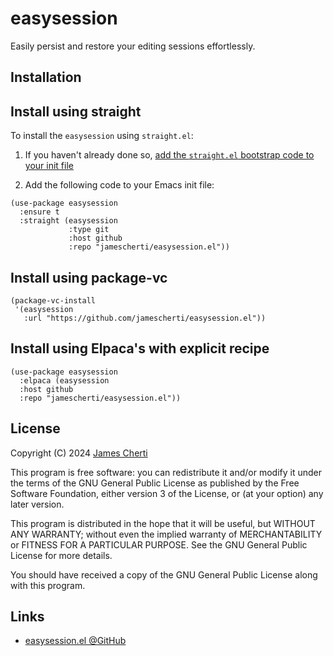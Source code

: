 # easysession

Easily persist and restore your editing sessions effortlessly.

## Installation

## Install using straight

To install the `easysession` using `straight.el`:

1. If you haven't already done so, [add the `straight.el` bootstrap code to your init file ](https://github.com/radian-software/straight.el?tab=readme-ov-file#getting-started)

2. Add the following code to your Emacs init file:
```
(use-package easysession
  :ensure t
  :straight (easysession
             :type git
             :host github
             :repo "jamescherti/easysession.el"))
```

## Install using package-vc

```
(package-vc-install
 '(easysession
   :url "https://github.com/jamescherti/easysession.el"))
```

## Install using Elpaca's with explicit recipe
```
(use-package easysession
  :elpaca (easysession
  :host github
  :repo "jamescherti/easysession.el"))
```

## License

Copyright (C) 2024 [James Cherti](https://www.jamescherti.com)

This program is free software: you can redistribute it and/or modify it under the terms of the GNU General Public License as published by the Free Software Foundation, either version 3 of the License, or (at your option) any later version.

This program is distributed in the hope that it will be useful, but WITHOUT ANY WARRANTY; without even the implied warranty of MERCHANTABILITY or FITNESS FOR A PARTICULAR PURPOSE. See the GNU General Public License for more details.

You should have received a copy of the GNU General Public License along with this program.

## Links

- [easysession.el @GitHub](https://github.com/jamescherti/jamescherti/easysession.el)
